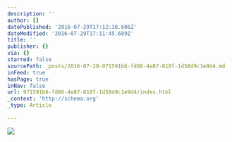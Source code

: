 ```yaml
---
description: ''
author: []
datePublished: '2016-07-29T17:12:38.686Z'
dateModified: '2016-07-29T17:11:45.689Z'
title: ''
publisher: {}
via: {}
starred: false
sourcePath: _posts/2016-07-29-971591b6-fd86-4e87-810f-1d58d9c1e9d4.md
inFeed: true
hasPage: true
inNav: false
url: 971591b6-fd86-4e87-810f-1d58d9c1e9d4/index.html
_context: 'http://schema.org'
_type: Article

---
```

![](https://the-grid-user-content.s3-us-west-2.amazonaws.com/086c6122-2905-4f0e-9873-121f26a2844d.jpg)